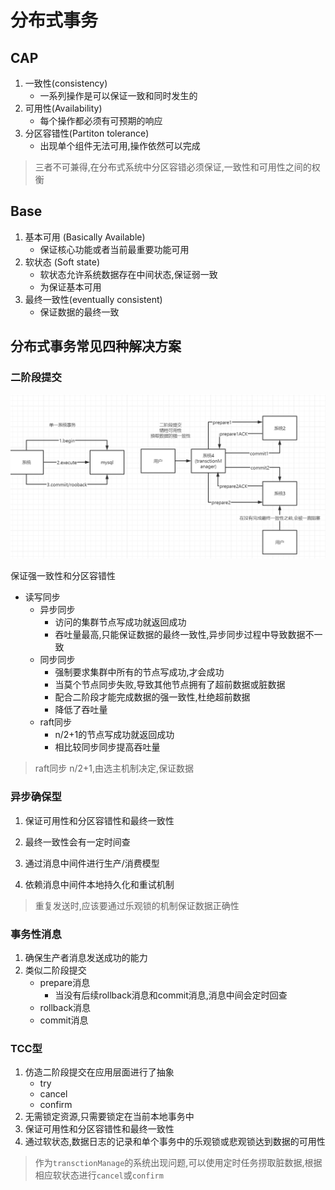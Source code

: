 # 分布式事务

## CAP

1. 一致性(consistency)
     - 一系列操作是可以保证一致和同时发生的
2. 可用性(Availability)
     - 每个操作都必须有可预期的响应
3. 分区容错性(Partiton tolerance)
     - 出现单个组件无法可用,操作依然可以完成

> 三者不可兼得,在分布式系统中分区容错必须保证,一致性和可用性之间的权衡

## Base

1. 基本可用 (Basically Available)
     - 保证核心功能或者当前最重要功能可用
2. 软状态 (Soft state)
     - 软状态允许系统数据存在中间状态,保证弱一致
     - 为保证基本可用
3. 最终一致性(eventually consistent)
     - 保证数据的最终一致

## 分布式事务常见四种解决方案

### 二阶段提交

![二阶段提交](assert/2021-03-05-17-19-56.png)

保证强一致性和分区容错性

- 读写同步
  - 异步同步
    - 访问的集群节点写成功就返回成功
    - 吞吐量最高,只能保证数据的最终一致性,异步同步过程中导致数据不一致
  - 同步同步
    - 强制要求集群中所有的节点写成功,才会成功
    - 当莫个节点同步失败,导致其他节点拥有了超前数据或脏数据
    - 配合二阶段才能完成数据的强一致性,杜绝超前数据
    - 降低了吞吐量
  - raft同步
    - n/2+1的节点写成功就返回成功
    - 相比较同步同步提高吞吐量

> raft同步 n/2+1,由选主机制决定,保证数据

### 异步确保型

1. 保证可用性和分区容错性和最终一致性

2. 最终一致性会有一定时间查

3. 通过消息中间件进行生产/消费模型

4. 依赖消息中间件本地持久化和重试机制

> 重复发送时,应该要通过乐观锁的机制保证数据正确性

### 事务性消息

1. 确保生产者消息发送成功的能力
2. 类似二阶段提交
     - prepare消息
       - 当没有后续rollback消息和commit消息,消息中间会定时回查
     - rollback消息
     - commit消息

### TCC型

1. 仿造二阶段提交在应用层面进行了抽象
     - try
     - cancel
     - confirm
2. 无需锁定资源,只需要锁定在当前本地事务中
3. 保证可用性和分区容错性和最终一致性
4. 通过软状态,数据日志的记录和单个事务中的乐观锁或悲观锁达到数据的可用性

> 作为`transctionManage`的系统出现问题,可以使用定时任务捞取脏数据,根据相应软状态进行`cancel`或`confirm`
